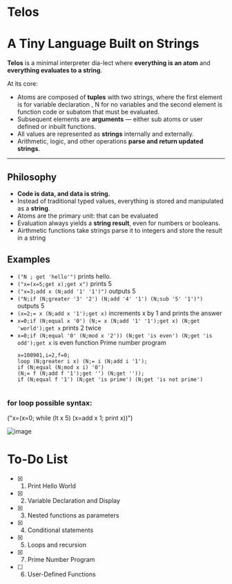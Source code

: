 # Telos
# A Tiny Language Built on Strings

**Telos** is a minimal interpreter dia-lect where **everything is an atom** and **everything evaluates to a string**.

At its core:
- Atoms are composed of **tuples** with two strings, where the first element is for variable declaration , N for no variables
and the second element is function code or subatom that must be evaluated.
- Subsequent elements are **arguments** — either sub atoms or user defined or inbuilt functions.
- All values are represented as **strings** internally and externally.
- Arithmetic, logic, and other operations **parse and return updated strings**.

---

## Philosophy
- **Code is data, and data is string.**
- Instead of traditional typed values, everything is stored and manipulated as a **string**.
- Atoms are the primary unit: that can be evaluated
- Evaluation always yields a **string result**, even for numbers or booleans.
- Airthmetic functions take strings parse it to integers and store the result in a string

## Examples
- ``("N ; get 'hello'")`` prints hello.
- ``("x=(x=5;get x);get x")`` prints 5
- ``("x=3;add x (N;add '1' '1')")`` outputs 5
- ``("N;if (N;greater '3' '2') (N;add '4' '1') (N;sub '5' '1')") ``outputs 5
- ``(x=2;= x (N;add x '1');get x)`` increments x by 1 and prints the answer
- ``x=0;if (N;equal x '0') (N;= x (N;add '1' '1');get x) (N;get 'world');get x`` prints 2 twice
- ``x=0;if (N;equal '0' (N;mod x '2')) (N;get 'is even') (N;get 'is odd');get x`` is even function
Prime number program
   ```
  x=100901,i=2,f=0;
  loop (N;greater i x) (N;= i (N;add i '1');
  if (N;equal (N;mod x i) '0') 
  (N;= f (N;add f '1');get '') (N;get ''));
  if (N;equal f '1') (N;get 'is prime') (N;get 'is not prime')


### for loop possible syntax:
  ("x=(x=0; while (lt x 5) (x=add x 1; print x))")

![image](https://github.com/user-attachments/assets/1128fbaf-3e7a-41a0-bc35-3d12dbd7d778)

# To-Do List
- [x] 1. Print Hello World
- [x] 2. Variable Declaration and Display
- [x] 3. Nested functions as parameters
- [x] 4. Conditional statements
- [x] 5. Loops and recursion
- [x] 7. Prime Number Program
- [ ] 6. User-Defined Functions


